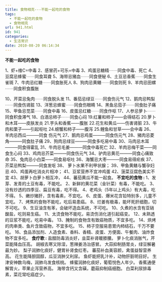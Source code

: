 ```yaml
---
title: 食物相克---不能一起吃的食物
tags:
  - 不能一起吃的食物
  - 食物相克
url: 941.html
id: 941
categories:
  - 生活常识
date: 2010-08-20 06:14:34
---
```


**不能一起吃的食物**  
  
1、虾+维C=中毒 2、感冒药+可乐=中毒 3、鸡蛋忌糖精┄┄同食中毒、死亡 4、豆腐忌蜂蜜┄┄同食耳聋 5、海带忌猪血┄┄同食便秘 6、土豆忌香蕉┄┄同食生雀斑 7、牛肉忌红糖┄┄同食胀死人 8、狗肉忌黄鳝┄┄同食则死 9、羊肉忌田螺┄┄同食积食腹胀  
  
10、芹菜忌兔肉┄┄同食脱头发 11、番茄忌绿豆┄┄同食伤元气 12、鹅肉忌鸭梨┄┄同食伤肾脏 13、洋葱忌蜂蜜┄┄同食伤眼睛 14、黑鱼忌茄子┄┄同食肚子痛 15、甲鱼忌苋菜┄┄同食中毒 16、皮蛋忌红糖┄┄同食作呕 17、人参忌萝卜┄┄同食积食滞气 18、白酒忌柿子┄┄同食心闷 19.红薯和柿子——会得结石 20.萝卜和木耳——皮肤发炎 21.芋头和香蕉——腹胀 22.花生和黄瓜——伤害肾脏 23、牛肉和栗子——引起呕吐 24.螃蟹和柿子——腹泻 25.鲤鱼和甘草——会中毒 26、羊肉忌西瓜———同食 伤元气 27、鹅肉忌鸡蛋———同食伤元气 28、猪肉忌菱角———同食肚子痛 29、狗肉忌绿豆———同食多吃易中毒 30、马肉忌木耳———同食得霍乱 31、牛肉忌毛姜———同食中毒死亡 32、羊肉忌梅干菜——同食生心闷 33、鸡肉忌芥菜———同食伤元气 34、驴肉忌黄花———同食心痛致命 35、兔肉忌小白菜——同食易呕吐 36、海蟹忌大枣———同食易得疟疾 37、芥菜忌鸭梨———同食发呕 38、 萝卜水果不利甲状腺； 39、甲鱼黄鳝与蟹孕妇忌 40、鸡蛋再吃消炎片相冲； 41、豆浆营养不宜冲鸡蛋 42、菠菜豆腐色美实不宜 43、胡萝卜白萝卜相互冲， 44、蕃茄黄瓜不能一起食。 **不宜吃的食物 :** 1、发芽、发青的土豆有毒，不能吃。 2、新鲜的黄花菜（金针菜）有毒，不能吃。 3、没有炒透的四季豆、扁豆有毒，吃不得。 4、老鸡头（5年以上鸡头）有大毒，吃不得。 5、嫩炒猪肝，含有毒素，不宜吃。 6、皮蛋、爆米花含铅特别多，儿童不宜吃。 7、烤焦的食物不能吃，吃后易患癌。 8、烂姜有极毒，能坏死肝细胞，切不可吃。 9、生豆油含有苯，会破坏造血系统，不可吃。 10、久煮的水含有亚硝酸盐，吃则易生癌。 11、太烫食物不能吃，易烫伤消化道引起癌变。 12、未熟透的豆浆不能吃，吃易中毒。 13、腌制的食物含有致癌物质，不宜多吃。 14、烘烤的肉串类、鱼片含致癌物，不宜多吃。 15、柿子空服易患胃内柿结石，千万不要吃。 16、食品添加剂、人造食素、香料、香精、皮蛋、方便面、午餐肉、油炸食物不宜多吃。 **食疗歌 :** 盐醋防毒消炎好，韭菜补肾暖膝腰。 萝卜化痰消胀气，芹菜能降血压高。 胡椒去寒又除湿，葱辣姜汤治感冒。 大蒜抑制肠胃炎，绿豆解暑最为妙。 梨子润肺化痰好，健胃补肾食红枣。 蕃茄补血美容颜，禽蛋益智营养高。 花生能降胆固醇，瓜豆消肿又利尿。 鱼虾能把乳汁补，动物肝脏明目好。 生津安神数乌梅，润肺乌发食核桃。 蜂蜜润肺化痰好，葡萄悦色人年少。 香蕉通便解胃火，苹果止泻营养高。 海带含钙又含磺，蘑菇抑制癌细胞。 白菜利尿排毒素，菜花常吃癌症少。